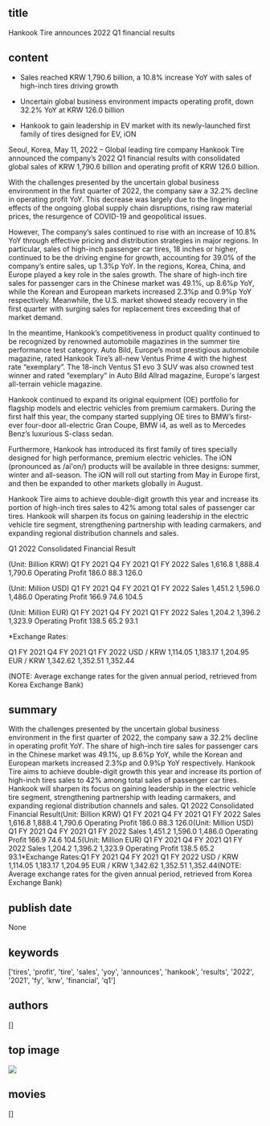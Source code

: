 ## title
Hankook Tire announces 2022 Q1 financial results
## content
- Sales reached KRW 1,790.6 billion, a 10.8% increase YoY with sales of high-inch tires driving growth

- Uncertain global business environment impacts operating profit, down 32.2% YoY at KRW 126.0 billion

- Hankook to gain leadership in EV market with its newly-launched first family of tires designed for EV, iON

Seoul, Korea, May 11, 2022 – Global leading tire company Hankook Tire announced the company’s 2022 Q1 financial results with consolidated global sales of KRW 1,790.6 billion and operating profit of KRW 126.0 billion.

With the challenges presented by the uncertain global business environment in the first quarter of 2022, the company saw a 32.2% decline in operating profit YoY. This decrease was largely due to the lingering effects of the ongoing global supply chain disruptions, rising raw material prices, the resurgence of COVID-19 and geopolitical issues.

However, The company’s sales continued to rise with an increase of 10.8% YoY through effective pricing and distribution strategies in major regions. In particular, sales of high-inch passenger car tires, 18 inches or higher, continued to be the driving engine for growth, accounting for 39.0% of the company’s entire sales, up 1.3%p YoY. In the regions, Korea, China, and Europe played a key role in the sales growth. The share of high-inch tire sales for passenger cars in the Chinese market was 49.1%, up 8.6%p YoY, while the Korean and European markets increased 2.3%p and 0.9%p YoY respectively. Meanwhile, the U.S. market showed steady recovery in the first quarter with surging sales for replacement tires exceeding that of market demand.

In the meantime, Hankook’s competitiveness in product quality continued to be recognized by renowned automobile magazines in the summer tire performance test category. Auto Bild, Europe’s most prestigious automobile magazine, rated Hankook Tire’s all-new Ventus Prime 4 with the highest rate “exemplary”. The 18-inch Ventus S1 evo 3 SUV was also crowned test winner and rated “exemplary” in Auto Bild Allrad magazine, Europe's largest all-terrain vehicle magazine.

Hankook continued to expand its original equipment (OE) portfolio for flagship models and electric vehicles from premium carmakers. During the first half this year, the company started supplying OE tires to BMW’s first-ever four-door all-electric Gran Coupe, BMW i4, as well as to Mercedes Benz’s luxurious S-class sedan.

Furthermore, Hankook has introduced its first family of tires specially designed for high performance, premium electric vehicles. The iON (pronounced as /ai'on/) products will be available in three designs: summer, winter and all-season. The iON will roll out starting from May in Europe first, and then be expanded to other markets globally in August.

Hankook Tire aims to achieve double-digit growth this year and increase its portion of high-inch tires sales to 42% among total sales of passenger car tires. Hankook will sharpen its focus on gaining leadership in the electric vehicle tire segment, strengthening partnership with leading carmakers, and expanding regional distribution channels and sales.

Q1 2022 Consolidated Financial Result

(Unit: Billion KRW) Q1 FY 2021 Q4 FY 2021 Q1 FY 2022 Sales 1,616.8 1,888.4 1,790.6 Operating Profit 186.0 88.3 126.0





(Unit: Million USD) Q1 FY 2021 Q4 FY 2021 Q1 FY 2022 Sales 1,451.2 1,596.0 1,486.0 Operating Profit 166.9 74.6 104.5





(Unit: Million EUR) Q1 FY 2021 Q4 FY 2021 Q1 FY 2022 Sales 1,204.2 1,396.2 1,323.9 Operating Profit 138.5 65.2 93.1





*Exchange Rates:

Q1 FY 2021 Q4 FY 2021 Q1 FY 2022 USD / KRW 1,114.05 1,183.17 1,204.95 EUR / KRW 1,342.62 1,352.51 1,352.44

(NOTE: Average exchange rates for the given annual period, retrieved from Korea Exchange Bank)








## summary
With the challenges presented by the uncertain global business environment in the first quarter of 2022, the company saw a 32.2% decline in operating profit YoY.
The share of high-inch tire sales for passenger cars in the Chinese market was 49.1%, up 8.6%p YoY, while the Korean and European markets increased 2.3%p and 0.9%p YoY respectively.
Hankook Tire aims to achieve double-digit growth this year and increase its portion of high-inch tires sales to 42% among total sales of passenger car tires.
Hankook will sharpen its focus on gaining leadership in the electric vehicle tire segment, strengthening partnership with leading carmakers, and expanding regional distribution channels and sales.
Q1 2022 Consolidated Financial Result(Unit: Billion KRW) Q1 FY 2021 Q4 FY 2021 Q1 FY 2022 Sales 1,616.8 1,888.4 1,790.6 Operating Profit 186.0 88.3 126.0(Unit: Million USD) Q1 FY 2021 Q4 FY 2021 Q1 FY 2022 Sales 1,451.2 1,596.0 1,486.0 Operating Profit 166.9 74.6 104.5(Unit: Million EUR) Q1 FY 2021 Q4 FY 2021 Q1 FY 2022 Sales 1,204.2 1,396.2 1,323.9 Operating Profit 138.5 65.2 93.1*Exchange Rates:Q1 FY 2021 Q4 FY 2021 Q1 FY 2022 USD / KRW 1,114.05 1,183.17 1,204.95 EUR / KRW 1,342.62 1,352.51 1,352.44(NOTE: Average exchange rates for the given annual period, retrieved from Korea Exchange Bank)
## publish date
None
## keywords
['tires', 'profit', 'tire', 'sales', 'yoy', 'announces', 'hankook', 'results', '2022', '2021', 'fy', 'krw', 'financial', 'q1']
## authors
[]
## top image
![](https://www.hankooktire.com/content/dam/hankooktire/global/link_thumb_white.jpg)
## movies
[]
